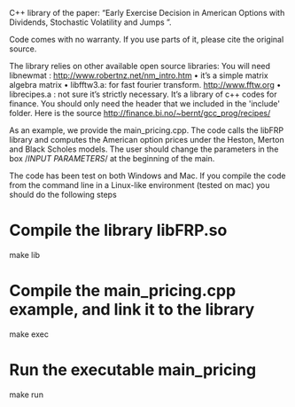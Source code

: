 C++ library of the paper: “Early Exercise Decision in American Options with Dividends, Stochastic Volatility and Jumps ”.

Code comes with no warranty. If you use parts of it, please cite the original source.

The library relies on other available open source libraries:
You will need
libnewmat : http://www.robertnz.net/nm_intro.htm
•	it’s a simple matrix algebra matrix
•	libfftw3.a: for fast fourier transform.  http://www.fftw.org
•	librecipes.a : not sure it’s strictly necessary. It’s a library of c++ codes for finance. You should only need the header that we included in the 'include' folder. Here is the source http://finance.bi.no/~bernt/gcc_prog/recipes/

As an example, we provide the main_pricing.cpp. The code calls the libFRP library and computes the American option prices under the Heston, Merton and Black Scholes models. The user should change the parameters in the box  /*INPUT PARAMETERS*/ at the beginning of the main.

The code has been test on both Windows and Mac. If you compile the code from the command line in a Linux-like environment (tested on mac) you should do the following steps

# Compile the library libFRP.so
make lib

# Compile the main_pricing.cpp example, and link it to the library
make exec

# Run the executable main_pricing
make run

